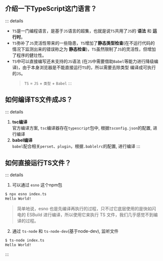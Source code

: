 ## 介绍一下TypeScript这门语言？
::: details
* `TS`是一门编程语言，是基于`JS`语言的超集，也就是说`TS`共用了`JS`的 **语法** 和 **运行时**。
* `TS`弥补了`JS`灵活性带来的一些隐患，`TS`增加了**静态类型检查**(在不运行代码的情况下监测出来的错误称之为 **静态检查**)，`TS`虽然限制了`JS`的灵活性，但增加了程序的健壮性。
* `TS`中可以直接编写还未支持的`JS`语法 (在`JS`中需要借助`Babel`等能力进行降级编译)，由于本身浏览器是不能直接运行`TS`的，所以需要去除类型 编译成可执行的`JS`。
  > `TS` = `JS` + `类型` + `Babel`
:::

## 如何编译TS文件成JS？
::: details
1. **tsc编译**  
  官方编译方案, `tsc`编译器存在`typescript`包中, 根据`tsconfig.json`的配置, 进行编译
2. **babel编译**  
  `babel`配合相关`perset`、`plugin`，根据`.bablelrc`的配置, 进行编译
:::

## 如何直接运行TS文件？
::: details
1. 可以通过 `esno` 这个npm包
```bash
$ npx esno index.ts
Hello World!
```
> 简单地说，esno 也是先编译再执行的过程，只不过它底层使用的是快如闪电的 ESBuild 进行编译，所以使用它来执行 TS 文件，我们几乎感觉不到编译的过程。

2. 通过 `ts-node` 和 `ts-node-dev`(基于node-dev), 监听文件 
```bash
$ ts-node index.ts
Hello World!
```
:::

## 